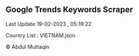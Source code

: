 

## Google Trends Keywords Scraper 
 
Last Update 19-02-2023 , 05:19:22

Country List :
VIETNAM.json



© Abdul Muttaqin 
